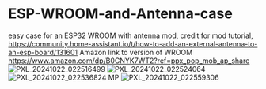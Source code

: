 # ESP-WROOM-and-Antenna-case
easy case for an ESP32 WROOM with antenna mod, credit for mod tutorial, 
https://community.home-assistant.io/t/how-to-add-an-external-antenna-to-an-esp-board/131601
Amazon link to version of WROOM https://www.amazon.com/dp/B0CNYK7WT2?ref=ppx_pop_mob_ap_share
![PXL_20241022_022516499](https://github.com/user-attachments/assets/f6cf2239-7514-44ca-9057-ef8c47e3d4cb)
![PXL_20241022_022524064](https://github.com/user-attachments/assets/561e2800-fdbe-4158-99ad-6ea116a38ad2)
![PXL_20241022_022536824 MP](https://github.com/user-attachments/assets/1c7dbdd6-89b0-486f-b13a-777d3ac0d0d3)
![PXL_20241022_022559306](https://github.com/user-attachments/assets/125d1820-2b09-49c0-b4e6-c4ef7f37f42b)
